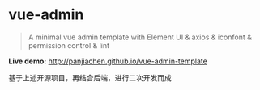 # vue-admin

> A minimal vue admin template with Element UI & axios & iconfont & permission control & lint

**Live demo:** http://panjiachen.github.io/vue-admin-template

基于上述开源项目，再结合后端，进行二次开发而成

